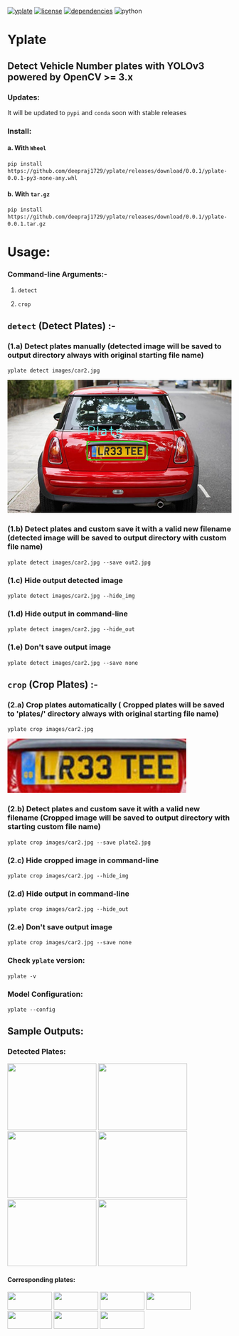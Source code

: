 [![yplate](https://img.shields.io/badge/yplate-v0.0.1-blue)](https://github.com/deepraj1729/yplate/releases/tag/0.0.1)  [![license](https://img.shields.io/badge/License-MIT-yellow)](https://github.com/deepraj1729/yplate/blob/master/LICENSE) [![dependencies](https://img.shields.io/badge/dependencies-packages-orange)](https://github.com/deepraj1729/yplate/blob/master/requirements.txt)
![python](https://img.shields.io/badge/python-3.5%3E-red)
# Yplate

## Detect Vehicle Number plates with YOLOv3 powered by OpenCV >= 3.x 

### Updates:
It will be updated to `pypi` and `conda` soon with stable releases

### Install:

#### a. With `Wheel` 

    pip install https://github.com/deepraj1729/yplate/releases/download/0.0.1/yplate-0.0.1-py3-none-any.whl

#### b. With `tar.gz` 
    
    pip install https://github.com/deepraj1729/yplate/releases/download/0.0.1/yplate-0.0.1.tar.gz
    
    
# Usage:

### Command-line Arguments:-

1. `detect`

2. `crop`


## `detect` (Detect  Plates) :-

### (1.a)  Detect plates manually (detected image will be saved to output directory always with original starting file name) 

    yplate detect images/car2.jpg


![car2](output/car2.jpg)
    
### (1.b)  Detect plates and custom save it with a valid new filename (detected image will be saved to output directory with custom file name) 
    
    yplate detect images/car2.jpg --save out2.jpg
    
### (1.c)  Hide output detected image

    yplate detect images/car2.jpg --hide_img
    
### (1.d)  Hide output in command-line

    yplate detect images/car2.jpg --hide_out

### (1.e)  Don't save output image 

    yplate detect images/car2.jpg --save none


## `crop` (Crop Plates) :-

### (2.a)  Crop plates automatically ( Cropped plates will be saved to 'plates/' directory always with original starting file name)

    yplate crop images/car2.jpg

![plate2](plates/car2_plate_0.jpg)
    
### (2.b)  Detect plates and custom save it with a valid new filename (Cropped image will be saved to output directory with starting custom file name)
    
    yplate crop images/car2.jpg --save plate2.jpg
    
### (2.c)  Hide cropped image in command-line

    yplate crop images/car2.jpg --hide_img
    
### (2.d)  Hide output in command-line

    yplate crop images/car2.jpg --hide_out

### (2.e)  Don't save output image

    yplate crop images/car2.jpg --save none


### Check `yplate` version:

    yplate -v

### Model Configuration:

    yplate --config

## Sample Outputs:

### Detected Plates:

<img src="https://github.com/deepraj1729/yplate/blob/master/output/car1.jpg" width = "200" height = "150">
<img src="https://github.com/deepraj1729/yplate/blob/master/output/car2.jpg" width = "200" height = "150">
<img src="https://github.com/deepraj1729/yplate/blob/master/output/car3.jpg" width = "200" height = "150">
<img src="https://github.com/deepraj1729/yplate/blob/master/output/car4.jpg" width = "200" height = "150">
<img src="https://github.com/deepraj1729/yplate/blob/master/output/car5.jpg" width = "200" height = "150">
<img src="https://github.com/deepraj1729/yplate/blob/master/output/car6.jpg" width = "200" height = "150">


#### Corresponding plates:

<img src="https://github.com/deepraj1729/yplate/blob/master/plates/car1_plate_0.jpg" width = "100" height = "40">
<img src="https://github.com/deepraj1729/yplate/blob/master/plates/car2_plate_0.jpg" width = "100" height = "40">
<img src="https://github.com/deepraj1729/yplate/blob/master/plates/car3_plate_0.jpg" width = "100" height = "40">
<img src="https://github.com/deepraj1729/yplate/blob/master/plates/car4_plate_0.jpg" width = "100" height = "40">
<img src="https://github.com/deepraj1729/yplate/blob/master/plates/car4_plate_1.jpg" width = "100" height = "40">
<img src="https://github.com/deepraj1729/yplate/blob/master/plates/car5_plate_0.jpg" width = "100" height = "40">
<img src="https://github.com/deepraj1729/yplate/blob/master/plates/car6_plate_0.jpg" width = "100" height = "40">
